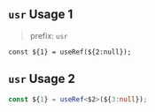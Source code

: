 ## `usr` Usage 1

> prefix: `usr`

```
const ${1} = useRef(${2:null});
```

## `usr` Usage 2

```ts
const ${1} = useRef<$2>(${3:null});
```
